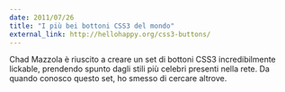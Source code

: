 ```yaml
---
date: 2011/07/26
title: "I più bei bottoni CSS3 del mondo"
external_link: http://hellohappy.org/css3-buttons/
---
```


Chad Mazzola è riuscito a creare un set di bottoni CSS3 incredibilmente lickable, prendendo spunto dagli stili più celebri presenti nella rete. Da quando conosco questo set, ho smesso di cercare altrove.
